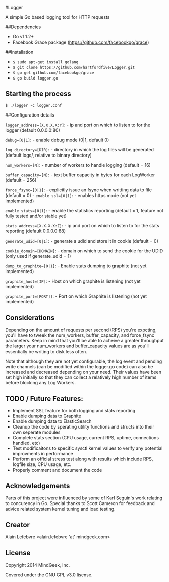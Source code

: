 #Logger

A simple Go based logging tool for HTTP requests

##Dependencies

- Go v1.1.2+ 
- Facebook Grace package (https://github.com/facebookgo/grace)

##Installation

- `$ sudo apt-get install golang`
- `$ git clone https://github.com/hartfordfive/Logger.git`
- `$ go get github.com/facebookgo/grace`
- `$ go build logger.go`

## Starting the process

`$ ./logger -c logger.conf`


##Configuration details

`logger_address=[X.X.X.X:Y]`: 
	- ip and port on which to listen to for the logger (default 0.0.0.0:80)

`debug=[0|1]`: 
	- enable debug mode (0|1, default 0)

`log_directory=[DIR]`: 
	- directory in which the log files will be generated (default logs/, relative to binary directory)

`num_workers=[N]`: 
	- number of workers to handle logging (default = 16)

`buffer_capacity=[N]`:
	- text buffer capacity in bytes for each LogWorker (default = 256)

`force_fsync=[0|1]`:
	- explicitly issue an fsync when writting data to file (default = 0)
	- 
`enable_ssl=[0|1]`:
	- enables https mode (not yet implemented)

`enable_stats=[0|1]`:
	- enable the statistics reporting (default = 1, feature not fully tested and/or stable yet)

`stats_address=[X.X.X.X:Z]`:
	- ip and port on which to listen to for the stats reporting (default 0.0.0.0:88)

`generate_udid=[0|1]`:
	- generate a udid and store it in cookie (default = 0)

`cookie_domain=[DOMAIN]`:
	- domain on which to send the cookie for the UDID (only used if generate_udid = 1)

`dump_to_graphite=[0|1]`:
	- Enable stats dumping to graphite (not yet implemented)

`graphite_host=[IP]`:
	- Host on which graphite is listening (not yet implemented)

`graphite_port=[PORT]]`:
	- Port on which Graphite is listening (not yet implemented)


## Considerations

Depending on the amount of requests per second (RPS) you're expcting, you'll have to tweek the num_workers, buffer_capacity, and force_fsync parameters.  Keep in mind that you'll be able to acheive a greater throughput the larger your 
num_workers and buffer_capacity values are as you'll essentially be writing to disk less often.

Note that although they are not yet configurable, the log event and pending write channels (can be modified within the logger.go code) can also be increased and decreased depending on your need.  Their values have been set high initially so that they can collect a relatively high number of items before blocking any Log Workers.


## TODO / Future Features:

- Implement SSL feature for both logging and stats reporting
- Enable dumping data to Graphite
- Enable dumping data to ElasticSearch
- Cleanup the code by sperating utility functions and structs into their own seperate modules
- Complete stats section (CPU usage, current RPS, uptime, connections handled, etc)
- Test modificaitons to specific sysctl kernel values to verify any potential improvments in performance
- Perform an official stress test along with results which include RPS, logfile size, CPU usage, etc.
- Properly comment and document the code


## Acknowledgements 

Parts of this project were influenced by some of Karl Seguin's work relating to concurency in Go.
Special thanks to Scott Cameron for feedback and advice related system kernel tuning and load testing.


## Creator

Alain Lefebvre <alain.lefebvre 'at' mindgeek.com>


## License

Copyright 2014 MindGeek, Inc.

Covered under the GNU GPL v3.0 lisense.
